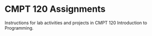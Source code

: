 # CMPT 120 Assignments
Instructions for lab activities and projects in CMPT 120 Introduction to Programming.
